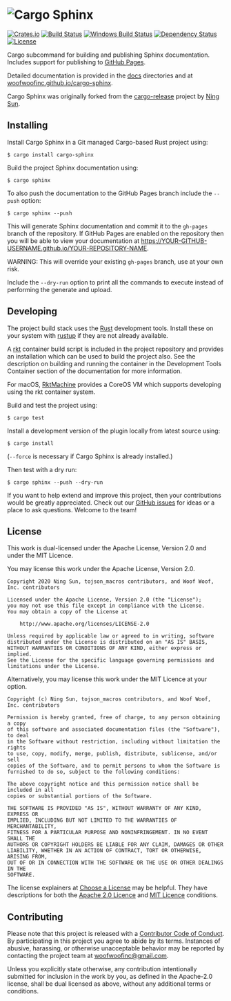 # ![Cargo Sphinx](https://raw.githubusercontent.com/woofwoofinc/cargo-sphinx/master/docs/assets/title.png)

[![Crates.io](https://img.shields.io/crates/v/cargo-sphinx.svg)](https://crates.io/crates/cargo-sphinx)
[![Build Status](https://travis-ci.org/woofwoofinc/cargo-sphinx.svg?branch=master)](https://travis-ci.org/woofwoofinc/cargo-sphinx)
[![Windows Build Status](https://ci.appveyor.com/api/projects/status/395nrdfq1aqdjwd8/branch/master?svg=true)](https://ci.appveyor.com/project/passy/cargo-sphinx)
[![Dependency Status](https://dependencyci.com/github/woofwoofinc/cargo-sphinx/badge)](https://dependencyci.com/github/woofwoofinc/cargo-sphinx)
[![License](https://img.shields.io/badge/license-Apache--2.0%20OR%20MIT-blue.svg)](https://github.com/woofwoofinc/cargo-sphinx#license)

Cargo subcommand for building and publishing Sphinx documentation. Includes
support for publishing to [GitHub Pages].

[GitHub Pages]: https://pages.github.com

Detailed documentation is provided in the [docs] directories and at
[woofwoofinc.github.io/cargo-sphinx].

[docs]: docs
[woofwoofinc.github.io/cargo-sphinx]: https://woofwoofinc.github.io/cargo-sphinx

Cargo Sphinx was originally forked from the [cargo-release] project by
[Ning Sun].

[cargo-release]: https://github.com/sunng87/cargo-release
[Ning Sun]: https://github.com/sunng87


Installing
----------
Install Cargo Sphinx in a Git managed Cargo-based Rust project using:

    $ cargo install cargo-sphinx

Build the project Sphinx documentation using:

    $ cargo sphinx

To also push the documentation to the GitHub Pages branch include the `--push`
option:

    $ cargo sphinx --push

This will generate Sphinx documentation and commit it to the `gh-pages` branch
of the repository. If GitHub Pages are enabled on the repository then you will
be able to view your documentation at
https://YOUR-GITHUB-USERNAME.github.io/YOUR-REPOSITORY-NAME.

WARNING: This will override your existing `gh-pages` branch, use at your own
risk.

Include the `--dry-run` option to print all the commands to execute instead of
performing the generate and upload.


Developing
----------
The project build stack uses the [Rust] development tools. Install these on your
system with [rustup] if they are not already available.

[Rust]: https://www.rust-lang.org
[rustup]: https://www.rustup.rs

A [rkt] container build script is included in the project repository and
provides an installation which can be used to build the project also. See the
description on building and running the container in the Development Tools
Container section of the documentation for more information.

[rkt]: https://coreos.com/rkt

For macOS, [RktMachine] provides a CoreOS VM which supports developing using
the rkt container system.

[RktMachine]: https://github.com/woofwoofinc/rktmachine

Build and test the project using:

    $ cargo test

Install a development version of the plugin locally from latest source using:

    $ cargo install

(`--force` is necessary if Cargo Sphinx is already installed.)

Then test with a dry run:

    $ cargo sphinx --push --dry-run

If you want to help extend and improve this project, then your contributions
would be greatly appreciated. Check out our [GitHub issues] for ideas or a
place to ask questions. Welcome to the team!

[GitHub issues]: https://github.com/woofwoofinc/cargo-sphinx/issues


License
-------
This work is dual-licensed under the Apache License, Version 2.0 and under the
MIT Licence.

You may license this work under the Apache License, Version 2.0.

    Copyright 2020 Ning Sun, tojson_macros contributors, and Woof Woof, Inc. contributors

    Licensed under the Apache License, Version 2.0 (the "License");
    you may not use this file except in compliance with the License.
    You may obtain a copy of the License at

        http://www.apache.org/licenses/LICENSE-2.0

    Unless required by applicable law or agreed to in writing, software
    distributed under the License is distributed on an "AS IS" BASIS,
    WITHOUT WARRANTIES OR CONDITIONS OF ANY KIND, either express or implied.
    See the License for the specific language governing permissions and
    limitations under the License.

Alternatively, you may license this work under the MIT Licence at your option.

    Copyright (c) Ning Sun, tojson_macros contributors, and Woof Woof, Inc. contributors

    Permission is hereby granted, free of charge, to any person obtaining a copy
    of this software and associated documentation files (the "Software"), to deal
    in the Software without restriction, including without limitation the rights
    to use, copy, modify, merge, publish, distribute, sublicense, and/or sell
    copies of the Software, and to permit persons to whom the Software is
    furnished to do so, subject to the following conditions:

    The above copyright notice and this permission notice shall be included in all
    copies or substantial portions of the Software.

    THE SOFTWARE IS PROVIDED "AS IS", WITHOUT WARRANTY OF ANY KIND, EXPRESS OR
    IMPLIED, INCLUDING BUT NOT LIMITED TO THE WARRANTIES OF MERCHANTABILITY,
    FITNESS FOR A PARTICULAR PURPOSE AND NONINFRINGEMENT. IN NO EVENT SHALL THE
    AUTHORS OR COPYRIGHT HOLDERS BE LIABLE FOR ANY CLAIM, DAMAGES OR OTHER
    LIABILITY, WHETHER IN AN ACTION OF CONTRACT, TORT OR OTHERWISE, ARISING FROM,
    OUT OF OR IN CONNECTION WITH THE SOFTWARE OR THE USE OR OTHER DEALINGS IN THE
    SOFTWARE.

The license explainers at [Choose a License] may be helpful. They have
descriptions for both the [Apache 2.0 Licence] and [MIT Licence] conditions.

[Choose a License]: http://choosealicense.com
[Apache 2.0 Licence]: http://choosealicense.com/licenses/apache-2.0/
[MIT Licence]: http://choosealicense.com/licenses/mit/


Contributing
------------
Please note that this project is released with a [Contributor Code of Conduct].
By participating in this project you agree to abide by its terms. Instances of
abusive, harassing, or otherwise unacceptable behavior may be reported by
contacting the project team at woofwoofinc@gmail.com.

[Contributor Code of Conduct]: docs/conduct.rst

Unless you explicitly state otherwise, any contribution intentionally submitted
for inclusion in the work by you, as defined in the Apache-2.0 license, shall be
dual licensed as above, without any additional terms or conditions.
